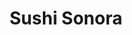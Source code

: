 ---
layout: place
title: "Sushi Sonora"
permalink: /arizona/phoenix/sushi-sonora.html
stateAbbr: AZ
stateName: Arizona
cityName: Phoenix
seo:
  name: "Sushi Sonora"
  type: Restaurant
  links: null
description: "Looking for sushi in Phoenix, Arizona? Check out Sushi Sonora for a delightful Japanese dining experience. Enjoy a variety of sushi and other dishes in a wel..."
place_id: ChIJ6z-ck9oNK4cRpi3UVYAhhx8
photos:
  - name: >-
      places/ChIJ6z-ck9oNK4cRpi3UVYAhhx8/photos/AeeoHcIwuoYOpmI0P1Hxa4It88THzNXf1CmSpcvFNZrs_wrVHkSfoq5x0pac7MVq4qsBCV--d2lp6M5tyIACefJtp2vEy-O23K0Q4_jYmaB5Zd0rRc7RD2bE9-gwP4AJdD9kOd2kW-9DqlgeVDxczKpKSdSj-35YWQxE1FfKkAhccHwnuvaCnymxbTz79g-RLGno9Ac3GYjxgFQoDKI-zgMS1s6rTxwJRMRxgnSYtq9o3CtAEZhA5i0DwI8UnokoQpoZreGw4sNaX1bAx19VfNTzzQGy-tJLfKorNZQrKMEWVzBxtPlh2M4zvVQr9QuzDqtHZkrOd567za9l3JhIIQegx1FK_LCOMgHb3lUjoBMR8la6i3gi5B2Kq72Jqdhm1u_hpXs9hzyJIgO1iVougNSNM9rp2GJ32Tmjfru9mv97RJd20w
    widthPx: 1600
    heightPx: 1200
    authorAttributions:
      - displayName: Randy Lisciarelli
        uri: https://maps.google.com/maps/contrib/104456133741616743337
        photoUri: >-
          https://lh3.googleusercontent.com/a-/ALV-UjU2ulsv62jFHV5XtkX4Sl4xlSaVl8HUySoFbdqpBKDBSpKZ7y4=s100-p-k-no-mo
    flagContentUri: >-
      https://www.google.com/local/imagery/report/?cb_client=maps_api_places.places_api&image_key=!1e10!2sCIHM0ogKEICAgICqzpjvZA&hl=en-US
    googleMapsUri: >-
      https://www.google.com/maps/place//data=!3m4!1e2!3m2!1sCIHM0ogKEICAgICqzpjvZA!2e10!4m2!3m1!1s0x872b0dda939c3feb:0x1f87218055d42da6
  - name: >-
      places/ChIJ6z-ck9oNK4cRpi3UVYAhhx8/photos/AeeoHcJDGLH29dMlnUjiZ8Msv5guS8Skd7UNDpl8iVjf6SD96DaBIS2_wic92h-tv6d9dgdlbqQYo8JTtwboSjq5r5t_NPC0uiuziAXHwzpIgSWVjagOMr2WOcqrsKrIfKbSytxAJ5v7ZEMjQWxLoRoK2YbNVbAot_JIDdQNO38IavEhWqFmOa58SPbwiImTMky8mRRGHd-Mn-qNAKaytI4GkA_yQmyj2rvh0_lhHDMBQQQvUf7RgYHcVY9MeAVfAO-jwAAOs0-i6nFaRNLQT8nNb51Qkm5_vcnvsP2td5y03xsC-w
    widthPx: 1436
    heightPx: 1276
    authorAttributions:
      - displayName: Sushi Sonora
        uri: https://maps.google.com/maps/contrib/110888919100452554194
        photoUri: >-
          https://lh3.googleusercontent.com/a-/ALV-UjUQH7WP0EBCRMNVX-_RO8Ur6uXjNOO6P4fVv_9ApoxCivNVluda=s100-p-k-no-mo
    flagContentUri: >-
      https://www.google.com/local/imagery/report/?cb_client=maps_api_places.places_api&image_key=!1e10!2sAF1QipPG6-wIqP2gfoEd5ILffkuMyjRfY67R4gOrTxMl&hl=en-US
    googleMapsUri: >-
      https://www.google.com/maps/place//data=!3m4!1e2!3m2!1sAF1QipPG6-wIqP2gfoEd5ILffkuMyjRfY67R4gOrTxMl!2e10!4m2!3m1!1s0x872b0dda939c3feb:0x1f87218055d42da6
  - name: >-
      places/ChIJ6z-ck9oNK4cRpi3UVYAhhx8/photos/AeeoHcLmtoH61az9XB4lPnMCW5cyo07wwS72-U7YLfK1zwSehZ_Qx4jQs8DAkyplMbEVo1uNRFu3JTfg2FsSc2xjsunN26inUUad8EyTYER2omdQAeZrTLYMVnkiDqIoYR5vS0q8CO8O2NUmPXfNZvkEi7l6swZABL1LBJ6XrwRyFN2F78z43JLRW95d_HsxCZaPmeSNdCxyncZXnA7BiickNWYNI_GjTTYSTHpOfKrntEbltu-6dgEWTD2m3IdcnbeQ6EPvHuDpjU-MCsI1JGB9tfCcwJ3K4Dn2_8Ftd_w2Wc6-fQ
    widthPx: 1983
    heightPx: 1160
    authorAttributions:
      - displayName: Sushi Sonora
        uri: https://maps.google.com/maps/contrib/110888919100452554194
        photoUri: >-
          https://lh3.googleusercontent.com/a-/ALV-UjUQH7WP0EBCRMNVX-_RO8Ur6uXjNOO6P4fVv_9ApoxCivNVluda=s100-p-k-no-mo
    flagContentUri: >-
      https://www.google.com/local/imagery/report/?cb_client=maps_api_places.places_api&image_key=!1e10!2sAF1QipNkfpIrEEz7hw2qAmToCffprSn1XIHJ1L1n6r1f&hl=en-US
    googleMapsUri: >-
      https://www.google.com/maps/place//data=!3m4!1e2!3m2!1sAF1QipNkfpIrEEz7hw2qAmToCffprSn1XIHJ1L1n6r1f!2e10!4m2!3m1!1s0x872b0dda939c3feb:0x1f87218055d42da6
  - name: >-
      places/ChIJ6z-ck9oNK4cRpi3UVYAhhx8/photos/AeeoHcImDUA9QNA3sGPDyxUzEDAHQi-WZ9DdMn028558ItCGgMbZDs-43v9da4ZWBskQ2J1S3KcIK8I2r773wCd8XyFVjW8UEmDSnlGxYjtJLoIsiPsjniYTxJjC8ISo9agT91c4D7m3NUqagKsjpGBqgdQNsA1kGpgxgbERqXwuCkoWaknH94PlkTTNR4Ael8nJhXPhmECLQm-kyNUrnJDG6sIzkGKlhLz2i_bb1qLW8yATJ8iomqrO4RSBNiiVFukBJ87p1qBngbpCfqTtcupUO9PMGx3bSEcLNG9e37P7Vwbjdg
    widthPx: 1440
    heightPx: 1440
    authorAttributions:
      - displayName: Sushi Sonora
        uri: https://maps.google.com/maps/contrib/110888919100452554194
        photoUri: >-
          https://lh3.googleusercontent.com/a-/ALV-UjUQH7WP0EBCRMNVX-_RO8Ur6uXjNOO6P4fVv_9ApoxCivNVluda=s100-p-k-no-mo
    flagContentUri: >-
      https://www.google.com/local/imagery/report/?cb_client=maps_api_places.places_api&image_key=!1e10!2sAF1QipMCnAafeMkeIs7qSnUfZu83KLjLiO7ZP-U_l3fC&hl=en-US
    googleMapsUri: >-
      https://www.google.com/maps/place//data=!3m4!1e2!3m2!1sAF1QipMCnAafeMkeIs7qSnUfZu83KLjLiO7ZP-U_l3fC!2e10!4m2!3m1!1s0x872b0dda939c3feb:0x1f87218055d42da6
  - name: >-
      places/ChIJ6z-ck9oNK4cRpi3UVYAhhx8/photos/AeeoHcJHrpQ5jFbwcNoq82K2cjVGn4gOeI6k3jL40NUqUnKvUpilFlZ6fiWXABxAn1QW0kmlUJDI0ZA7mpeiYxuiTnxTXfRDuSSdqU9CtceoxuCnWFocoh31cMaHRMAgQOP0cgdlqd8so2fs0KxMNJrWGg-cdj3uBLiY61HXbhSfNKb3nSKPrCU6-YmSw8rqvOoRg-ndhH1MrMNjwZWygQ6wgq35978a5l7idQMqs6u67qX1993jJHWvhnE7yq1aY4MidYlV9HMRZwF1EUMRCvp2C2vtIfApIQTnE6eT1thEwEMBzQ
    widthPx: 1440
    heightPx: 1440
    authorAttributions:
      - displayName: Sushi Sonora
        uri: https://maps.google.com/maps/contrib/110888919100452554194
        photoUri: >-
          https://lh3.googleusercontent.com/a-/ALV-UjUQH7WP0EBCRMNVX-_RO8Ur6uXjNOO6P4fVv_9ApoxCivNVluda=s100-p-k-no-mo
    flagContentUri: >-
      https://www.google.com/local/imagery/report/?cb_client=maps_api_places.places_api&image_key=!1e10!2sAF1QipNZQAVWZcIP9uQjY-xoQueLUt5rtLYfA6W8kndP&hl=en-US
    googleMapsUri: >-
      https://www.google.com/maps/place//data=!3m4!1e2!3m2!1sAF1QipNZQAVWZcIP9uQjY-xoQueLUt5rtLYfA6W8kndP!2e10!4m2!3m1!1s0x872b0dda939c3feb:0x1f87218055d42da6
  - name: >-
      places/ChIJ6z-ck9oNK4cRpi3UVYAhhx8/photos/AeeoHcJ46FKoAGM3Lsj5fFYR3V0ZV-ZZVqBwJdKBO-_4MTh6SQhSI3Mg3RTdxV1enjdhW9VBNc0EMQ1HkDKNiNYKdGch4XB9CbYVeojuD75DSDy033lc4MIiMcYHSmN-sf2O-yoWEq2udm5gczz7Z5ByOjxs9Tc3MNX4UlhdiDbT5OhUOyLsE50SYHbP59w-4uTQMIZE0IeNhiKbxBcwBpMaW3NGLYii9tLNY0EHi0NUfwfKZlQUMeQj8AzUhn9McCQ8ryPIIGqxuNUglQZcC5tSlQR9MNKAPP5ydXBPdBiTVKCwKg
    widthPx: 1440
    heightPx: 1440
    authorAttributions:
      - displayName: Sushi Sonora
        uri: https://maps.google.com/maps/contrib/110888919100452554194
        photoUri: >-
          https://lh3.googleusercontent.com/a-/ALV-UjUQH7WP0EBCRMNVX-_RO8Ur6uXjNOO6P4fVv_9ApoxCivNVluda=s100-p-k-no-mo
    flagContentUri: >-
      https://www.google.com/local/imagery/report/?cb_client=maps_api_places.places_api&image_key=!1e10!2sAF1QipMGl1T4iyx9J38VtxozUponHSZ1Ny-JRE6ajpNM&hl=en-US
    googleMapsUri: >-
      https://www.google.com/maps/place//data=!3m4!1e2!3m2!1sAF1QipMGl1T4iyx9J38VtxozUponHSZ1Ny-JRE6ajpNM!2e10!4m2!3m1!1s0x872b0dda939c3feb:0x1f87218055d42da6
  - name: >-
      places/ChIJ6z-ck9oNK4cRpi3UVYAhhx8/photos/AeeoHcL1jXChcuZLnV_0hL6unpXfzCFhVvchgTr0IbEiskBbseDuLd75iZEoTQqcKNs3hfhFvTqFYaWs_GC7ie7Dyf1otMkIaqmB-HDAZPO9OnufQscLDamUUWoGNYJXif7b5yDAPVS1lifdBPTP4JtzUeJSeImSd2MoDn28nLSq3KbzALE361Mbqqw5g6iqfbSucd1CquN2icBQzD7IMQR9kWeYkp984Tu05sXX059BHWpi8ZUUwj-nDU0W-xtZn_dFiq0Q7dG5bBKE1g0TIO94mwalzUVzyIiDTXwftIJOUw6TaA
    widthPx: 810
    heightPx: 700
    authorAttributions:
      - displayName: Sushi Sonora
        uri: https://maps.google.com/maps/contrib/110888919100452554194
        photoUri: >-
          https://lh3.googleusercontent.com/a-/ALV-UjUQH7WP0EBCRMNVX-_RO8Ur6uXjNOO6P4fVv_9ApoxCivNVluda=s100-p-k-no-mo
    flagContentUri: >-
      https://www.google.com/local/imagery/report/?cb_client=maps_api_places.places_api&image_key=!1e10!2sAF1QipO8kaalW9pve8jJmET566arok_hncHzQrIy4PWr&hl=en-US
    googleMapsUri: >-
      https://www.google.com/maps/place//data=!3m4!1e2!3m2!1sAF1QipO8kaalW9pve8jJmET566arok_hncHzQrIy4PWr!2e10!4m2!3m1!1s0x872b0dda939c3feb:0x1f87218055d42da6
  - name: >-
      places/ChIJ6z-ck9oNK4cRpi3UVYAhhx8/photos/AeeoHcJH_CEORXVUddx-JFXKjNxC1W48D6tadvOXlIuzyKBTxug6xSHkrE6ehEPF1ul_UsFdboJKjeEUHc-jo2IOS24My-F1AR5QkP4vWZ8hpGQdN63ce65mi52gCLf_T3mwqnbcXG7AipCS7Xar1HEbOLWDib4ilPYWTpV3GkPow553kqfrZrG4coL1wnIvT3ySfqxvZzctrcm_cFv8qiMfKKZNYBMHrVrpx3EStwnDWoe_b5YBXfIdmORzqrzAqE0dFUtuKGJmV5Jap9QtX9UlN3759VFfXtwf_fpr1J6eeGOzbg
    widthPx: 700
    heightPx: 700
    authorAttributions:
      - displayName: Sushi Sonora
        uri: https://maps.google.com/maps/contrib/110888919100452554194
        photoUri: >-
          https://lh3.googleusercontent.com/a-/ALV-UjUQH7WP0EBCRMNVX-_RO8Ur6uXjNOO6P4fVv_9ApoxCivNVluda=s100-p-k-no-mo
    flagContentUri: >-
      https://www.google.com/local/imagery/report/?cb_client=maps_api_places.places_api&image_key=!1e10!2sAF1QipMkInMqqlA4HsXq7ZG-_rwJm0skaijInFJ9MhLy&hl=en-US
    googleMapsUri: >-
      https://www.google.com/maps/place//data=!3m4!1e2!3m2!1sAF1QipMkInMqqlA4HsXq7ZG-_rwJm0skaijInFJ9MhLy!2e10!4m2!3m1!1s0x872b0dda939c3feb:0x1f87218055d42da6
  - name: >-
      places/ChIJ6z-ck9oNK4cRpi3UVYAhhx8/photos/AeeoHcLP3fSRVYTYRIbzEogsBDUH0Vm9yinGq7QTBmfguv12DCcx35F8WZJzIaQKhx1j0ReOkuRlNFCSoMXTFxEL26aT3-IH6VV3pP1upWX_iPck9r20CSeoI5WXPtbsfd7z4CZx5RCQe_Im-QYmuVm0JWgBOSBIVQXv8goCxiic9MWNnOWZR7CdGipDBvtVvMQQ6z7bGf9qE3M01OTjdU86M_2R9zTXcisxdddOycVzXw-jKW3Nlu4VtDBauQyBeIDAvkQyb_rQF-Jz4MXehcH2PKL069YNx_DNRIai90IIGcdjgg
    widthPx: 1440
    heightPx: 1800
    authorAttributions:
      - displayName: Sushi Sonora
        uri: https://maps.google.com/maps/contrib/110888919100452554194
        photoUri: >-
          https://lh3.googleusercontent.com/a-/ALV-UjUQH7WP0EBCRMNVX-_RO8Ur6uXjNOO6P4fVv_9ApoxCivNVluda=s100-p-k-no-mo
    flagContentUri: >-
      https://www.google.com/local/imagery/report/?cb_client=maps_api_places.places_api&image_key=!1e10!2sAF1QipOG6Pe83Zu0ma6tLfja-nxqv0KLrLvCkVilUg6p&hl=en-US
    googleMapsUri: >-
      https://www.google.com/maps/place//data=!3m4!1e2!3m2!1sAF1QipOG6Pe83Zu0ma6tLfja-nxqv0KLrLvCkVilUg6p!2e10!4m2!3m1!1s0x872b0dda939c3feb:0x1f87218055d42da6
  - name: >-
      places/ChIJ6z-ck9oNK4cRpi3UVYAhhx8/photos/AeeoHcInCP4xJthmR3lAG8nuwCrnoWjoisMKs96mq92u-B-u805R8uAm6rwMwv1w9T5DPW9tcOgoa1OepkLX2NO7W5soPlrBPTup3nU3IF8rmNo5HjJMcGeZQeES4Dow_aUSnJ53uVq_1_W6AuH-G-Vpe0MVtLgOib6x7ile6aNRWAFD52cXI9PhQ-eHVEeTRafbLacXvkuPllDN0vmca3o2sbvgws7VBe8mKdT4DRVaFOXH3DltYA4cPt8c5N5HKHJyJQZF-WQnuOT1BpVJIrllU_lQepYSOsibxKiZmLzCDTPgMg
    widthPx: 1440
    heightPx: 1221
    authorAttributions:
      - displayName: Sushi Sonora
        uri: https://maps.google.com/maps/contrib/110888919100452554194
        photoUri: >-
          https://lh3.googleusercontent.com/a-/ALV-UjUQH7WP0EBCRMNVX-_RO8Ur6uXjNOO6P4fVv_9ApoxCivNVluda=s100-p-k-no-mo
    flagContentUri: >-
      https://www.google.com/local/imagery/report/?cb_client=maps_api_places.places_api&image_key=!1e10!2sAF1QipO0ZIZCLMbY7-vg2Q9XeDuhf1lsPMlDNoshMljH&hl=en-US
    googleMapsUri: >-
      https://www.google.com/maps/place//data=!3m4!1e2!3m2!1sAF1QipO0ZIZCLMbY7-vg2Q9XeDuhf1lsPMlDNoshMljH!2e10!4m2!3m1!1s0x872b0dda939c3feb:0x1f87218055d42da6
address: 1400 N 32nd St, Phoenix, AZ 85008, USA
street: 1400 N 32nd St
city: Phoenix
state: AZ
zip: '85008'
country: USA
neighborhood: Camelback East Village
latitude: '33.464058'
longitude: '-112.013157'
accessibility_options:
  wheelchairAccessibleParking: true
  wheelchairAccessibleEntrance: true
  wheelchairAccessibleRestroom: true
  wheelchairAccessibleSeating: true
business_status: OPERATIONAL
name: Sushi Sonora
google_maps_links:
  directionsUri: >-
    https://www.google.com/maps/dir//''/data=!4m7!4m6!1m1!4e2!1m2!1m1!1s0x872b0dda939c3feb:0x1f87218055d42da6!3e0
  placeUri: https://maps.google.com/?cid=2271821372111203750
  writeAReviewUri: >-
    https://www.google.com/maps/place//data=!4m3!3m2!1s0x872b0dda939c3feb:0x1f87218055d42da6!12e1
  reviewsUri: >-
    https://www.google.com/maps/place//data=!4m4!3m3!1s0x872b0dda939c3feb:0x1f87218055d42da6!9m1!1b1
  photosUri: >-
    https://www.google.com/maps/place//data=!4m3!3m2!1s0x872b0dda939c3feb:0x1f87218055d42da6!10e5
primary_type: Sushi Restaurant
opening_hours:
  regular: null
  current: null
secondary_opening_hours:
  regular:
    weekdayDescriptions: null
    type: null
  current:
    weekdayDescriptions: null
    type: null
phone: null
price_level: null
price_range: null
rating: null
rating_count: 0
website: null
reviews: null
parking_options: null
payment_options: null
allow_dogs: null
curbside_pickup: null
delivery: null
dine_in: null
good_for_children: null
good_for_groups: null
good_for_sports: null
live_music: null
menu_for_children: null
outdoor_seating: null
reservable: null
restroom: null
serves_beer: null
serves_breakfast: null
serves_brunch: null
serves_cocktails: null
serves_coffee: null
serves_dinner: null
serves_dessert: null
serves_lunch: null
serves_vegetarian_food: null
serves_wine: null
takeout: null
summary: null

---